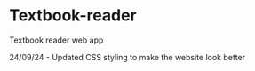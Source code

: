 # Textbook-reader
Textbook reader web app

24/09/24 - Updated CSS styling to make the website look better
